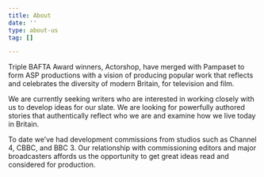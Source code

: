```yaml
---
title: About
date: ''
type: about-us
tag: []

---
```

Triple BAFTA Award winners, Actorshop, have merged with Pampaset to form ASP productions with a vision of producing popular work that reflects and celebrates the diversity of modern Britain, for television and film.

We are currently seeking writers who are interested in working closely with us to develop ideas for our slate. We are looking for powerfully authored stories that authentically reflect who we are and examine how we live today in Britain.

To date we’ve had development commissions from studios such as Channel 4, CBBC, and BBC 3. Our relationship with commissioning editors and major broadcasters affords us the opportunity to get great ideas read and considered for production.